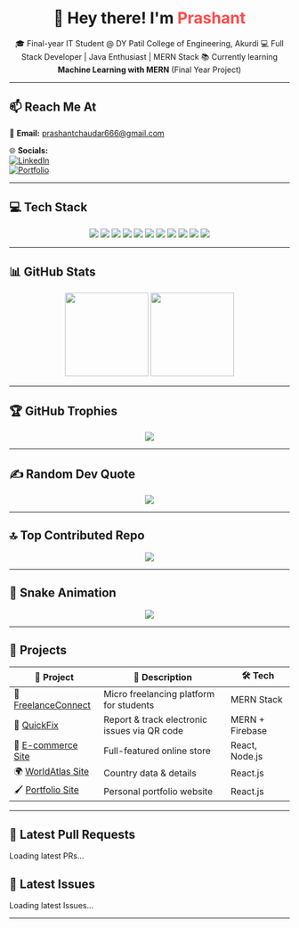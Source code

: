<!-- Profile Header -->
<h1 align="center">👋 Hey there! I'm <span style="color:#ff4b4b">Prashant</span></h1>
<p align="center">
🎓 Final-year IT Student @ DY Patil College of Engineering, Akurdi  
💻 Full Stack Developer | Java Enthusiast | MERN Stack  
📚 Currently learning <b>Machine Learning with MERN</b> (Final Year Project)
</p>

---

## 📫 Reach Me At  
📧 **Email:** [prashantchaudar666@gmail.com](mailto:prashantchaudar666@gmail.com)  

🌐 **Socials:**  
[![LinkedIn](https://img.shields.io/badge/-LinkedIn-0077B5?style=for-the-badge&logo=linkedin&logoColor=white)](https://www.linkedin.com/in/prashant-chaudar-690425253)  
[![Portfolio](https://img.shields.io/badge/-Portfolio-000000?style=for-the-badge&logo=react&logoColor=white)](https://portfolio-vn3f.onrender.com)  

---

## 💻 Tech Stack  

<p align="center">
<img src="https://img.shields.io/badge/Java-%23ED8B00.svg?style=for-the-badge&logo=java&logoColor=white" />  
<img src="https://img.shields.io/badge/JavaScript-%23323330.svg?style=for-the-badge&logo=javascript&logoColor=%23F7DF1E" />  
<img src="https://img.shields.io/badge/C++-%2300599C.svg?style=for-the-badge&logo=c%2B%2B&logoColor=white" />  
<img src="https://img.shields.io/badge/HTML5-%23E34F26.svg?style=for-the-badge&logo=html5&logoColor=white" />  
<img src="https://img.shields.io/badge/CSS3-%231572B6.svg?style=for-the-badge&logo=css3&logoColor=white" />  
<img src="https://img.shields.io/badge/Node.js-43853D?style=for-the-badge&logo=node.js&logoColor=white" />  
<img src="https://img.shields.io/badge/Express.js-%23404d59.svg?style=for-the-badge&logo=express&logoColor=white" />  
<img src="https://img.shields.io/badge/MongoDB-%234ea94b.svg?style=for-the-badge&logo=mongodb&logoColor=white" />  
<img src="https://img.shields.io/badge/MySQL-%2300f.svg?style=for-the-badge&logo=mysql&logoColor=white" />  
<img src="https://img.shields.io/badge/Tailwind_CSS-%2338B2AC.svg?style=for-the-badge&logo=tailwind-css&logoColor=white" />  
<img src="https://img.shields.io/badge/Bootstrap-%23563D7C.svg?style=for-the-badge&logo=bootstrap&logoColor=white" />  
</p>

---

## 📊 GitHub Stats  

<p align="center">
  <img src="https://github-readme-stats.vercel.app/api?username=chaudarprashant&show_icons=true&theme=radical" height="150" />
  <img src="https://github-readme-streak-stats.herokuapp.com/?user=chaudarprashant&theme=radical" height="150" />
</p>

---

## 🏆 GitHub Trophies  
<p align="center">
  <img src="https://github-profile-trophy.vercel.app/?username=chaudarprashant&theme=radical&no-frame=true&no-bg=true&margin-w=4" />
</p>

---

## ✍️ Random Dev Quote  
<p align="center">
  <img src="https://quotes-github-readme.vercel.app/api?type=horizontal&theme=radical" />
</p>

---

## 🔝 Top Contributed Repo  
<p align="center">
  <img src="https://github-contributor-stats.vercel.app/api?username=chaudarprashant&limit=5&theme=radical&combine_all_yearly_contributions=true" />
</p>

---

## 🐍 Snake Animation  
<p align="center">
  <img src="https://raw.githubusercontent.com/chaudarprashant/chaudarprashant/output/github-contribution-grid-snake.svg" />
</p>

---

## 🚀 Projects  

| 🚀 Project | 📄 Description | 🛠 Tech |
|------------|---------------|---------|
| 💼 [FreelanceConnect](https://github.com/chaudarprashant/FreelanceLink) | Micro freelancing platform for students | MERN Stack |
| 🔧 [QuickFix](https://github.com/chaudarprashant/QuickFix) | Report & track electronic issues via QR code | MERN + Firebase |
| 🛒 [E-commerce Site](https://github.com/chaudarprashant/E-COMMERCE) | Full-featured online store | React, Node.js |
| 🌍 [WorldAtlas Site](https://github.com/chaudarprashant/WorldAtlas) | Country data & details | React.js |
| 🖌 [Portfolio Site](https://github.com/chaudarprashant/MYPORTFOLIO) | Personal portfolio website | React.js |

---

## 🤝 Latest Pull Requests  
<!-- START_PR_LIST -->
Loading latest PRs...
<!-- END_PR_LIST -->

## 🐛 Latest Issues  
<!-- START_ISSUE_LIST -->
Loading latest Issues...
<!-- END_ISSUE_LIST -->

---
